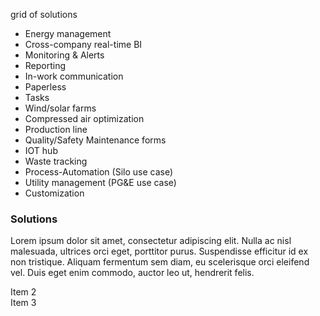 grid of solutions

- Energy management
- Cross-company real-time BI
- Monitoring & Alerts
- Reporting
- In-work communication
- Paperless
- Tasks
- Wind/solar farms
- Compressed air optimization
- Production line
- Quality/Safety Maintenance forms
- IOT hub
- Waste tracking
- Process-Automation (Silo use case)
- Utility management (PG&E use case)
- Customization

### Solutions

Lorem ipsum dolor sit amet, consectetur adipiscing elit. Nulla ac nisl malesuada, ultrices orci eget, porttitor purus. Suspendisse efficitur id ex non tristique. Aliquam fermentum sem diam, eu scelerisque orci eleifend vel. Duis eget enim commodo, auctor leo ut, hendrerit felis.

<div class="uk-flex">
    <div class="uk-card uk-card-default uk-card-body"></div>
    <div class="uk-card uk-card-default uk-card-body uk-margin-left">Item 2</div>
    <div class="uk-card uk-card-default uk-card-body uk-margin-left">Item 3</div>
</div>